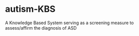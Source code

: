 # autism-KBS
A Knowledge Based System serving as a screening measure to assess/affirm the diagnosis of ASD
